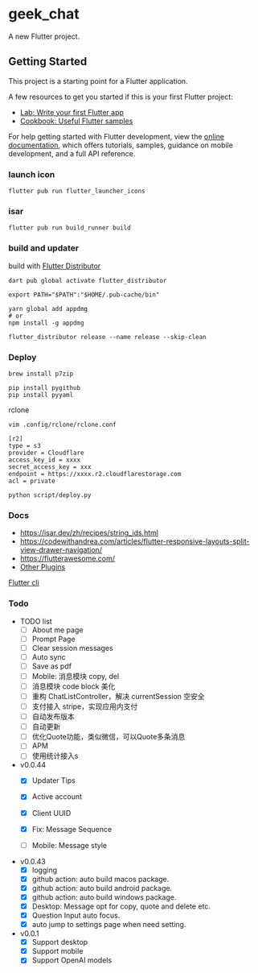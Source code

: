 # geek_chat

A new Flutter project.

## Getting Started

This project is a starting point for a Flutter application.

A few resources to get you started if this is your first Flutter project:

- [Lab: Write your first Flutter app](https://docs.flutter.dev/get-started/codelab)
- [Cookbook: Useful Flutter samples](https://docs.flutter.dev/cookbook)

For help getting started with Flutter development, view the
[online documentation](https://docs.flutter.dev/), which offers tutorials,
samples, guidance on mobile development, and a full API reference.

### launch icon
```
flutter pub run flutter_launcher_icons
```

### isar
```
flutter pub run build_runner build
```

### build and updater

build with [Flutter Distributor](https://distributor.leanflutter.org/docs/getting-started)

```
dart pub global activate flutter_distributor

export PATH="$PATH":"$HOME/.pub-cache/bin"
```

```
yarn global add appdmg
# or
npm install -g appdmg
```

```
flutter_distributor release --name release --skip-clean
```

### Deploy
```
brew install p7zip
```
```
pip install pygithub
pip install pyyaml
```

rclone
```
vim .config/rclone/rclone.conf
```
```
[r2]
type = s3
provider = Cloudflare
access_key_id = xxxx
secret_access_key = xxx
endpoint = https://xxxx.r2.cloudflarestorage.com
acl = private
```

```
python script/deploy.py
```

### Docs
- https://isar.dev/zh/recipes/string_ids.html
- https://codewithandrea.com/articles/flutter-responsive-layouts-split-view-drawer-navigation/
- https://flutterawesome.com/
- [Other Plugins](https://github.com/jahnli/awesome-flutter-plugins)

[Flutter cli](https://flutter.cn/docs/reference/flutter-cli)


### Todo

- TODO list
  - [ ] About me page
  - [ ] Prompt Page
  - [ ] Clear session messages
  - [ ] Auto sync
  - [ ] Save as pdf
  - [ ] Mobile: 消息模块 copy, del
  - [ ] 消息模块 code block 美化
  - [ ] 重构 ChatListController，解决 currentSession 空安全
  - [ ] 支付接入 stripe，实现应用内支付
  - [ ] 自动发布版本
  - [ ] 自动更新
  - [ ] 优化Quote功能，类似微信，可以Quote多条消息
  - [ ] APM
  - [ ] 使用统计接入s

- v0.0.44
  - [x] Updater Tips
  - [x] Active account
  - [x] Client UUID
  - [x] Fix: Message Sequence
  - [ ] Mobile: Message style


- v0.0.43
  - [x] logging
  - [x] github action: auto build macos package.
  - [x] github action: auto build android package.
  - [x] github action: auto build windows package.
  - [x] Desktop: Message opt for copy, quote and delete etc.
  - [x] Question Input auto focus.
  - [x] auto jump to settings page when need setting.

- v0.0.1
  - [x] Support desktop
  - [x] Support mobile
  - [x] Support OpenAI models